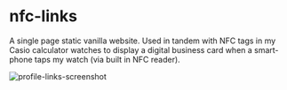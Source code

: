 # nfc-links

A single page static vanilla website. Used in tandem with NFC tags in my Casio calculator watches to display a digital business card when a smart-phone taps my watch (via built in NFC reader).

![profile-links-screenshot](https://user-images.githubusercontent.com/68540487/133912017-d8d549d6-06ee-417f-90d4-a8582c6ab661.png)
